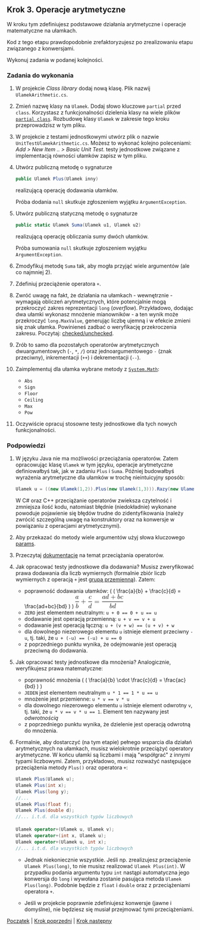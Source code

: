 ## Krok 3. Operacje arytmetyczne

W kroku tym zdefiniujesz podstawowe działania arytmetyczne i operacje matematyczne na ułamkach.

Kod z tego etapu prawdopodobnie zrefaktoryzujesz po zrealizowaniu etapu związanego z konwersjami.

Wykonuj zadania w podanej kolejności.

### Zadania do wykonania

1. W projekcie _Class library_ dodaj nową klasę. Plik nazwij `UlamekArithmetic.cs`. 

2. Zmień nazwę klasy na `Ulamek`. Dodaj słowo kluczowe `partial` przed `class`. Korzystasz z funkcjonalności dzielenia klasy na wiele plików [`partial class`](https://docs.microsoft.com/en-us/dotnet/csharp/programming-guide/classes-and-structs/partial-classes-and-methods). Rozbudowę klasy `Ulamek` w zakresie tego kroku przeprowadzisz w tym pliku.

3. W projekcie z testami jednostkowymi utwórz plik o nazwie `UnitTestUlamekArithmetic.cs`. Możesz to wykonać kolejno poleceniami: *Add > New Item .. > Basic Unit Test*. testy jednostkowe związane z implementacją równości ułamków zapisz w tym pliku.

4. Utwórz publiczną metodę o sygnaturze
    ```csharp
    public Ulamek Plus(Ulamek inny)
    ```
    realizującą operację dodawania ułamków.

    Próba dodania `null` skutkuje zgłoszeniem wyjątku `ArgumentException`.

5. Utwórz publiczną statyczną metodę o sygnaturze
    ```csharp
    public static Ulamek Suma(Ulamek u1, Ulamek u2)
    ```
    realizującą operację obliczania sumy dwóch ułamków.

    Próba sumowania `null` skutkuje zgłoszeniem wyjątku `ArgumentException`.

6. Zmodyfikuj metodę `Suma` tak, aby mogła przyjąć wiele argumentów (ale co najmniej 2).

7. Zdefiniuj przeciążenie operatora `+`.

8. Zwróć uwagę na fakt, że działania na ułamkach - wewnętrznie - wymagają obliczeń arytmetycznych, które potencjalnie mogą przekroczyć zakres reprezentacji `long` (_overflow_). Przykładowo, dodając dwa ułamki wykonasz mnożenie mianowników - a ten wynik może przekroczyć `long.MaxValue`, generując liczbę ujemną i w efekcie zmieni się znak ułamka. Powinieneś zadbać o weryfikację przekroczenia zakresu. Poczytaj: [checked/unchecked](https://docs.microsoft.com/en-us/dotnet/csharp/language-reference/keywords/checked-and-unchecked).

9. Zrób to samo dla pozostałych operatorów arytmetycznych dwuargumentowych (`-`, `*`, `/`) oraz jednoargumentowego `-` (znak przeciwny), inkrementacji (`++`) i dekrementacji (`--`).

10. Zaimplementuj dla ułamka wybrane metody z [`System.Math`]((https://docs.microsoft.com/en-us/dotnet/api/system.math?view=netframework-4.7.2)):
    * `Abs`
    * `Sign`
    * `Floor`
    * `Ceiling`
    * `Max`
    * `Pow`

11. Oczywiście opracuj stosowne testy jednostkowe dla tych nowych funkcjonalności.

### Podpowiedzi

1. W języku Java nie ma możliwości przeciążania operatorów. Zatem opracowując klasę `Ulamek` w tym języku, operacje arytmetyczne definiowałbyś tak, jak w zadaniu `Plus` i `Suma`. Później budowałbyś wyrażenia arytmetyczne dla ułamków w trochę nieintuicyjny sposób:

   ```java
   Ulamek u = ((new Ulamek(1,2)).Plus(new Ulamek(1,3))).Razy(new Ulamek(2,3)); // (1/2 + 1/3) * 2/3
   ```

    W C# oraz C++ przeciążanie operatorów zwieksza czytelność i zmniejsza ilość kodu, natomiast błędnie (niedokładnie) wykonane powoduje pojawienie się błędów trudne do zidentyfikowania (należy zwrócić szczególną uwagę na konstruktory oraz na konwersje w powiązaniu z operacjami arytmetycznymi).

2. Aby przekazać do metody wiele argumentów użyj słowa kluczowego [params](https://docs.microsoft.com/en-us/dotnet/csharp/language-reference/keywords/params).

3. Przeczytaj [dokumentację](https://docs.microsoft.com/en-US/dotnet/csharp/programming-guide/statements-expressions-operators/overloadable-operators) na temat przeciążania operatorów.

4. Jak opracować testy jednostkowe dla dodawania? Musisz zweryfikować prawa dodawania dla liczb wymiernych (formalnie zbiór liczb wymiernych z operacją `+` jest [grupą przemienną](https://pl.wikipedia.org/wiki/Grupa_przemienna)). Zatem:
   * poprawność dodawania ułamków: ( \( \frac{a}{b} + \frac{c}{d} = \frac{ad+bc}{bd} \) ) ![\frac{a}{b} + \frac{c}{d} = \frac{ad+bc}{bd}](img/wzor-suma-ulamkow.png)
   * `ZERO` jest elementem neutralnym: `u + 0 == 0 + u == u`
   * dodawanie jest operacją przemienną: `u + v == v + u`
   * dodawanie jest operacją łączną: `u + (v + w) == (u + v) + w`
   * dla dowolnego niezerowego elementu `u` istnieje element przeciwny `-u`, tj. taki, że `u + (-u) == (-u) + u == 0`
   * z poprzedniego punktu wynika, że odejmowanie jest operacją przeciwną do dodawania.

5. Jak opracować testy jednostkowe dla mnożenia? Analogicznie, weryfikujesz prawa matematyczne:
   * poprawność mnożenia ( \( \frac{a}{b} \cdot \frac{c}{d} = \frac{ac}{bd} \) )
   * `JEDEN` jest elementem neutralnym  `u * 1 == 1 * u == u`
   * mnożenie jest przemienne: `u * v == v * u`
   * dla dowolnego niezerowego elementu `u` istnieje element odwrotny `v`, tj. taki, że `u * v == v * u == 1`. Element ten nazywany jest _odwrotnością_
   * z poprzedniego punktu wynika, że dzielenie jest operacją odwrotną do mnożenia.

6. Formalnie, aby dostarczyć (na tym etapie) pełnego wsparcia dla działań arytmetycznych na ułamkach, musisz wielokrotnie przeciążyć operatory arytmetyczne. W końcu ułamki są liczbami i mają "współgrać" z innymi typami liczbowymi. Zatem, przykładowo, musisz rozważyć następujące przeciążenia metody `Plus()` oraz operatora `+`:

    ```csharp
    Ulamek Plus(Ulamek u);
    Ulamek Plus(int x);
    Ulamek Plus(long y);
    //...
    Ulamek Plus(float f);
    Ulamek Plus(double d);
    //... i.t.d. dla wszystkich typów liczbowych

    Ulamek operator+(Ulamek u, Ulamek v);
    Ulamek operator+(int x, Ulamek u);
    Ulamek operator+(Ulamek u, int x);
    //... i.t.d. dla wszystkich typów liczbowych
    ```

    * Jednak niekoniecznie wszystkie. Jeśli np. zrealizujesz przeciążenie `Ulamek Plus(long)`, to nie musisz realizować `Ulamek Plus(int)`. W przypadku podania argumentu typu `int` nastąpi automatyczna jego konwersja do `long` i wywołana zostanie pasująca metoda `Ulamek Plus(long)`. Podobnie będzie z `float` i `double` oraz z przeciążeniami operatora `+`.

    * Jeśli w projekcie poprawnie zdefiniujesz konwersje (jawne i domyślne), nie będziesz się musiał przejmować tymi przeciążeniami.

[Początek](README.md) | [Krok poprzedni](step02.md) | [Krok następny](step04.md)
